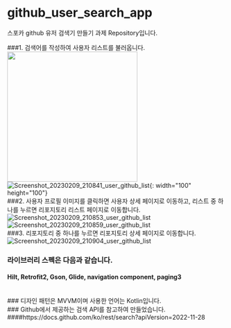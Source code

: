 # github_user_search_app
스포카 github 유저 검색기 만들기 과제 Repository입니다.

###1. 검색어를 작성하여 사용자 리스트를 불러옵니다.
<img src="![Screenshot_20230209_210428_user_github_list](https://user-images.githubusercontent.com/58911609/217813000-2ac37962-b3d7-48e7-a576-375f42a8df8a.jpg)" width="300" height="300"/>
![Screenshot_20230209_210841_user_github_list](https://user-images.githubusercontent.com/58911609/217813023-0cc7bf83-34ec-4311-8020-c579ecd5470b.jpg){: width="100" height="100"}
<br/>
###2. 사용자 프로필 이미지를 클릭하면 사용자 상세 페이지로 이동하고, 리스트 중 하나를 누르면 리포지토리 리스트 페이지로 이동합니다.
![Screenshot_20230209_210853_user_github_list](https://user-images.githubusercontent.com/58911609/217813197-4c73a235-f58c-49a6-b57b-68b4c09b1e22.jpg)
![Screenshot_20230209_210859_user_github_list](https://user-images.githubusercontent.com/58911609/217813206-35094984-066c-41cd-b86d-30b237028f53.jpg)
<br/>
###3. 리포지토리 중 하나를 누르면 리포지토리 상세 페이지로 이동합니다.
![Screenshot_20230209_210904_user_github_list](https://user-images.githubusercontent.com/58911609/217813327-6054498b-b8ab-4efa-b3f1-e175d5c831ee.jpg)

### 라이브러리 스펙은 다음과 같습니다.
#### Hilt, Retrofit2, Gson, Glide, navigation component, paging3
<br/>
### 디자인 패턴은 MVVM이며 사용한 언어는 Kotlin입니다.
<br/>
### Github에서 제공하는 검색 API를 참고하여 만들었습니다.
####https://docs.github.com/ko/rest/search?apiVersion=2022-11-28

